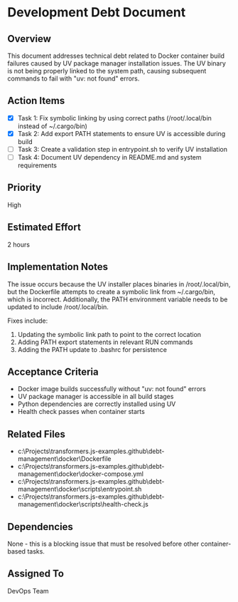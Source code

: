 # Development Debt Document

## Overview
This document addresses technical debt related to Docker container build failures caused by UV package manager installation issues. The UV binary is not being properly linked to the system path, causing subsequent commands to fail with "uv: not found" errors.

## Action Items
- [x] Task 1: Fix symbolic linking by using correct paths (/root/.local/bin instead of ~/.cargo/bin)
- [x] Task 2: Add export PATH statements to ensure UV is accessible during build
- [ ] Task 3: Create a validation step in entrypoint.sh to verify UV installation
- [ ] Task 4: Document UV dependency in README.md and system requirements

## Priority
High

## Estimated Effort
2 hours

## Implementation Notes
The issue occurs because the UV installer places binaries in /root/.local/bin, but the Dockerfile attempts to create a symbolic link from ~/.cargo/bin, which is incorrect. Additionally, the PATH environment variable needs to be updated to include /root/.local/bin.

Fixes include:
1. Updating the symbolic link path to point to the correct location
2. Adding PATH export statements in relevant RUN commands
3. Adding the PATH update to .bashrc for persistence

## Acceptance Criteria
- Docker image builds successfully without "uv: not found" errors
- UV package manager is accessible in all build stages
- Python dependencies are correctly installed using UV
- Health check passes when container starts

## Related Files
- c:\Projects\transformers.js-examples\.github\debt-management\docker\Dockerfile
- c:\Projects\transformers.js-examples\.github\debt-management\docker\docker-compose.yml
- c:\Projects\transformers.js-examples\.github\debt-management\docker\scripts\entrypoint.sh
- c:\Projects\transformers.js-examples\.github\debt-management\docker\scripts\health-check.js

## Dependencies
None - this is a blocking issue that must be resolved before other container-based tasks.

## Assigned To
DevOps Team

<!-- SchemaVersion: 1.0.0 -->
<!-- InstructionSetID: format_dev_debt_docs -->

